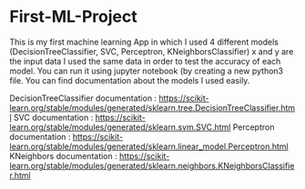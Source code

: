 # First-ML-Project
This is my first machine learning App in which I used 4 different models (DecisionTreeClassifier, SVC, Perceptron, KNeighborsClassifier)
x and y are the input data
I used the same data in order to test the accuracy of each model.
You can run it using jupyter notebook (by creating a new python3 file.
You can find documentation about the models I used easily.

DecisionTreeClassifier documentation : https://scikit-learn.org/stable/modules/generated/sklearn.tree.DecisionTreeClassifier.html 
SVC documentation : https://scikit-learn.org/stable/modules/generated/sklearn.svm.SVC.html 
Perceptron documentation : https://scikit-learn.org/stable/modules/generated/sklearn.linear_model.Perceptron.html
KNeighbors documentation : https://scikit-learn.org/stable/modules/generated/sklearn.neighbors.KNeighborsClassifier.html 
